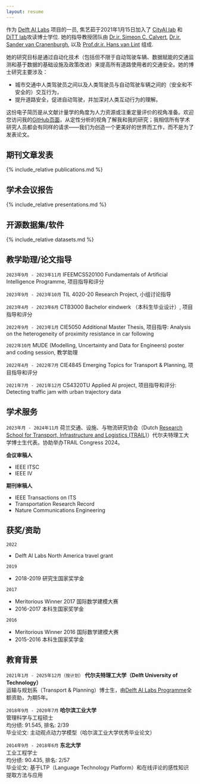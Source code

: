 ```yaml
---
layout: resume
---
```

作为 [<u>Delft AI Labs</u>](https://www.tudelft.nl/ai/tu-delft-ai-labs) 项目的一员, 焦艺茹于2021年1月15日加入了 [<u>CityAI lab</u>](https://www.tudelft.nl/en/ai/cityai-lab) 和 [<u>DiTT lab</u>](https://www.tudelft.nl/citg/over-faculteit/afdelingen/transport-planning/research/labs/data-analytics-and-traffic-simulation-lab/dittlab-tu-delft/)攻读博士学位. 她的指导教授团队由 [<u>Dr.ir. Simeon C. Calvert</u>](https://scholar.google.nl/citations?user=pwVbHHEAAAAJ&hl=nl), [<u>Dr.ir. Sander van Cranenburgh</u>](https://scholar.google.nl/citations?user=-FNYwWYAAAAJ&hl=en&inst=6173373803492361994&oi=ao), 以及 [<u>Prof.dr.ir. Hans van Lint</u>](https://scholar.google.nl/citations?user=Q95PbrMAAAAJ&hl=en&inst=6173373803492361994&oi=sra) 组成.

她的研究目标是通过自动化技术（包括但不限于自动驾驶车辆、数据赋能的交通监测和基于数据的基础设施及政策改进）来提高所有道路使用者的交通安全。她的博士研究主要涉及：
  - 城市交通中人类驾驶员之间以及人类驾驶员与自动驾驶车辆之间的（安全和不安全的）交互行为，
  - 提升道路安全，促进自动驾驶，并加深对人类互动行为的理解。

这份电子简历是从文献计量学的角度为人力资源或注重定量评价的视角准备。欢迎您访问我的[GitHub页面](https://github.com/Yiru-Jiao)，从定性分析的视角了解我和我的研究；我相信所有学术研究人员都会有同样的请求——我们为创造一个更美好的世界而工作，而不是为了发表论文。


## 期刊文章发表
{% include_relative publications.md %}
<style>
  .remove-heading {
    display: none;
  }
</style>
<script>
  document.addEventListener("DOMContentLoaded", function() {
    // Get all h2 elements
    var headings = document.querySelectorAll("h2");
    // Loop through all h2 elements and check their text content
    headings.forEach(function(heading) {
      if (heading.textContent.trim() === "Publications") {
        heading.style.display = 'none';
      }
    });
  });
</script>


## 学术会议报告
{% include_relative presentations.md %}
<style>
  .remove-heading {
    display: none;
  }
</style>
<script>
  document.addEventListener("DOMContentLoaded", function() {
    // Get all h2 elements
    var headings = document.querySelectorAll("h2");
    // Loop through all h2 elements and check their text content
    headings.forEach(function(heading) {
      if (heading.textContent.trim() === "Presentations") {
        heading.style.display = 'none';
      }
    });
  });
</script>


## 开源数据集/软件
{% include_relative datasets.md %}
<style>
  .remove-heading {
    display: none;
  }
</style>
<script>
  document.addEventListener("DOMContentLoaded", function() {
    // Get all h2 elements
    var headings = document.querySelectorAll("h2");
    // Loop through all h2 elements and check their text content
    headings.forEach(function(heading) {
      if (heading.textContent.trim() === "Datasets/softwares") {
        heading.style.display = 'none';
      }
    });
  });
</script>


## 教学助理/论文指导

`2023年9月 - 2023年11月`
IFEEMCS520100 Fundamentals of Artificial Intelligence Programme, 项目指导和评分

`2023年9月 - 2023年10月`
TIL 4020-20 Research Project, 小组讨论指导

`2023年4月 - 2023年6月`
CTB3000 Bachelor eindwerk （本科生毕业设计）, 项目指导和评分

`2022年9月 - 2023年1月`
CIE5050 Additional Master Thesis, 项目指导: Analysis on the heterogeneity of proximity resistance in car following

`2022年10月`
MUDE (Modelling, Uncertainty and Data for Engineers) poster and coding session, 教学助理

`2022年4月 - 2022年7月`
CIE4845 Emerging Topics for Transport & Planning, 项目指导和评分

`2021年7月 - 2021年12月`
CS4320TU Applied AI project, 项目指导和评分: Detecting traffic jam with urban trajectory data


## 学术服务
`2023年月 - 2024年11月`
荷兰交通、设施、与物流研究协会（Dutch [<u>Research School for Transport, Infrastructure and Logistics (TRAIL)</u>](https://rstrail.nl)）代尔夫特理工大学博士生代表。协助举办TRAIL Congress 2024。

__会议审稿人__
- IEEE ITSC
- IEEE IV

__期刊审稿人__
- IEEE Transactions on ITS
- Transportation Research Record
- Nature Communications Engineering


## 获奖/资助

`2022`
- Delft AI Labs North America travel grant

`2019`
- 2018-2019 研究生国家奖学金

`2017`
- Meritorious Winner 2017 国际数学建模大赛
- 2016-2017 本科生国家奖学金

`2016`
- Meritorious Winner 2016 国际数学建模大赛
- 2015-2016 本科生国家奖学金


## 教育背景

`2021年1月 - 2025年12月（按计划）`
__代尔夫特理工大学（Delft University of Technology）__\
运输与规划系（Transport & Planning）博士生，由[<u>Delft AI Labs Programme</u>](https://www.tudelft.nl/ai/tu-delft-ai-labs)全额资助，为期5年。

`2018年9月 - 2020年7月`
__哈尔滨工业大学__\
管理科学与工程硕士\
均分绩: 91.545, 排名: 2/39\
毕业论文: 主动观点动力学模型（哈尔滨工业大学优秀毕业论文）

`2014年9月 - 2018年6月`
__东北大学__\
工业工程学士\
均分绩: 90.435, 排名: 2/57\
毕业论文: 基于LTP（Language Technology Platform）和在线评论的感性知识提取方法与应用

